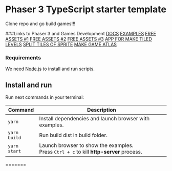# Phaser 3 TypeScript starter template
Clone repo and go build games!!!

###Links to Phaser 3 and Games Development
[DOCS](https://photonstorm.github.io/phaser3-docs/)
[EXAMPLES](https://labs.phaser.io/)
[FREE ASSETS #1](http://spritedatabase.net/)
[FREE ASSETS #2](https://itch.io/)
[FREE ASSETS #3](https://opengameart.org/)
[APP FOR MAKE TILED LEVELS](https://www.mapeditor.org/)
[SPLIT TILES OF SPRITE](https://renderhjs.net/shoebox/)
[MAKE GAME ATLAS](https://www.codeandweb.com/texturepacker)

### Requirements

We need [Node.js](https://nodejs.org) to install and run scripts.

## Install and run

Run next commands in your terminal:

| Command | Description |
|---------|-------------|
| `yarn` | Install dependencies and launch browser with examples.|
| `yarn build` | Run build dist in build folder.|
| `yarn start` | Launch browser to show the examples. <br> Press `Ctrl + c` to kill **http-server** process. |
=======
